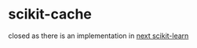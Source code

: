 # scikit-cache

closed as there is an implementation in [next scikit-learn](http://scikit-learn.org/dev/modules/generated/sklearn.pipeline.Pipeline.html#sklearn.pipeline.Pipeline)
